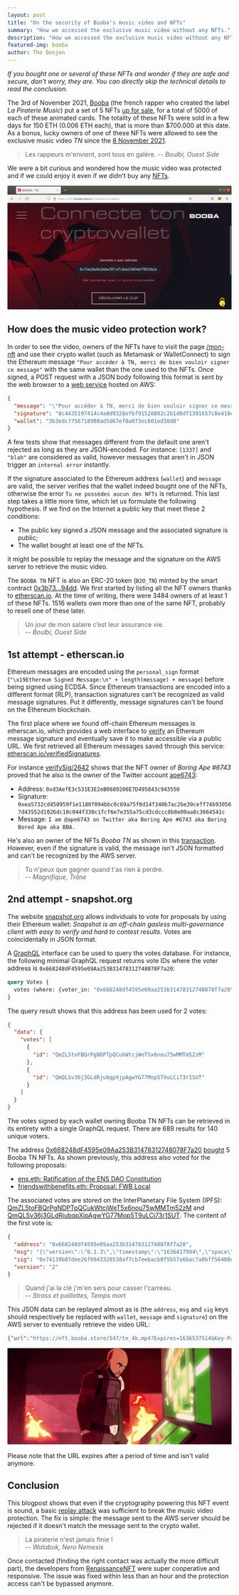 ```yaml
---
layout: post
title: "On the security of Booba's music video and NFTs"
summary: "How we accessed the exclusive music video without any NFTs."
description: "How we accessed the exclusive music video without any NFTs."
featured-img: booba
author: The Donjon
---
```


*If you bought one or several of these NFTs and wonder if they are safe and secure, don't worry, they are. You can directly skip the technical details to read the conclusion.*

The 3rd of November 2021, [Booba](https://twitter.com/booba) (the french rapper who created the label *La Piraterie Music*) put a set of 5 NFTs [up for sale](https://twitter.com/booba/status/1455756572936790019), for a total of 5000 of each of these animated cards. The totality of these NFTs were sold in a few days for 150 ETH (0.006 ETH each), that is more than $700.000 at this date. As a bonus, lucky owners of one of these NFTs were allowed to see the exclusive music video *TN* since the [8 November 2021](https://twitter.com/booba/status/1457766868299681797).

> Les rappeurs m'envient, sont tous en galère.
> -- *Boulbi, Ouest Side*

We were a bit curious and wondered how the music video was protected and if we could enjoy it even if we didn't buy any [NFTs](https://opensea.io/collection/booba-tn).

![https://nft.booba.store website](/assets/booba/browser1.png)

## How does the music video protection work?

In order to see the video, owners of the NFTs have to visit the page [/mon-nft](https://nft.booba.store/mon-nft) and use their crypto wallet (such as Metamask or WalletConnect) to sign the Ethereum message `"Pour accéder à TN, merci de bien vouloir signer ce message"` with the same wallet than the one used to the NFTs. Once signed, a POST request with a JSON body following this format is sent by the web browser to a [web service](https://m5b1e7khw3.execute-api.eu-west-3.amazonaws.com/intermediate/tn) hosted on AWS:

```json
{
  "message": "\"Pour accéder à TN, merci de bien vouloir signer ce message\"",
  "signature": "8c4435197414c4a0d9328efbf91520802c2b1d0df1391657c8e418ec6da3ab7944c2569f9e08b4c5d5d621ed7bd13802e4bed25c248deec6b690b2e29cb155c21b",
  "wallet": "3b3edc7756718908ad5d67ef0a073ec601ed30d8"
}
```

A few tests show that messages different from the default one aren't rejected as long as they are JSON-encoded. For instance: `[1337]` and `"blah"` are considered as valid, however messages that aren't in JSON trigger an `internal error` instantly.

If the signature associated to the Ethereum address (`wallet`) and `message` are valid, the server verifies that the wallet indeed bought one of the NFTs, otherwise the error `Tu ne possèdes aucun des NFTs` is returned. This last step takes a little more time, which let us formulate the following hypothesis. If we find on the Internet a public key that meet these 2 conditions:

- The public key signed a JSON message and the associated signature is public;
- The wallet bought at least one of the NFTs.

it might be possible to replay the message and the signature on the AWS server to retrieve the music video.

The `BOOBA TN` NFT is also an ERC-20 token (`B2O_TN`) minted by the smart contract [0x3b73...94dd](https://etherscan.io/address/0x3b7335f3f1771122cd0107416b1da1b2fb7e94dd). We first started by listing all the NFT owners thanks to [etherscan.io](https://etherscan.io/token/generic-tokenholder-inventory?contractAddress=0x3b7335f3f1771122cd0107416b1da1b2fb7e94dd). At the time of writing, there were 3484 owners of at least 1 of these NFTs. 1516 wallets own more than one of the same NFT, probably to resell one of these later.

> Un jour de mon salaire c’est leur assurance vie.\
> -- *Boulbi, Ouest Side*

## 1st attempt - etherscan.io

Ethereum messages are encoded using the `personal_sign` format (`"\x19Ethereum Signed Message:\n" + length(message) + message`) before being signed using ECDSA. Since Ethereum transactions are encoded into a different format (RLP), transaction signatures can't be recognized as valid message signatures. Put it differently, message signatures can't be found on the Ethereum blockchain.

The first place where we found off-chain Ethereum messages is etherscan.io, which provides a web interface to [verify](https://etherscan.io/verifySig) an Ethereum message signature and eventually save it to make accessible via a public URL. We first retrieved all Ethereum messages saved through this service: [etherscan.io/verifiedSignatures](https://etherscan.io/verifiedSignatures).

For instance [verifySig/2642](https://etherscan.io/verifySig/2642) shows that the NFT owner of *Boring Ape #6743* proved that he also is the owner of the Twitter account [ape6743](https://twitter.com/ape6743):

- Address: `0xd3AefE3c531E3E2eB0689206E7D495843c943550`
- Signature: `0xea5732cd450959f1e1180f094bbc0c69a75f0d14f340b7ac2be39ceff74b930567d43552d1026dc18c044f330c1fcf6e7e355a75cd3cdccc8b8e09aa8c3664541c`
- Message: `I am @ape6743 on Twitter aka Boring Ape #6743 aka Boring Bored Ape aka BBA.`

He's also an owner of the NFTs *Booba TN* as shown in this [transaction](https://etherscan.io/tx/0x2cb3d4177b54d2ba601412ea37d55f3898ba4e4852cc036971b2ebe6d4d9c153). However, even if the signature is valid, the message isn't JSON formatted and can't be recognized by the AWS server.

> Tu n'peux que gagner quand t'as rien à perdre.\
> -- *Magnifique, Trône*

## 2nd attempt - snapshot.org

The website [snapshot.org](https://snapshot.org) allows individuals to vote for proposals by using their Ethereum wallet: *Snapshot is an off-chain gasless multi-governance client with easy to verify and hard to contest results*. Votes are coincidentally in JSON format.

A [GraphQL](https://hub.snapshot.org/graphql) interface can be used to query the votes database. For instance, the following minimal GraphQL request returns vote IDs where the voter address is `0x668248dF4595e09Aa253B31478312748078F7a20`:

```graphql
query Votes {
  votes (where: {voter_in: "0x668248df4595e09aa253b31478312748078f7a20"}) { id }
}
```

The query result shows that this address has been used for 2 votes:

```JSON
{
  "data": {
    "votes": [
      {
        "id": "QmZL5toFBQrPgNDPTpQCukWtcjWeT5x6nou75wMMTm52zM"
      },
      {
        "id": "QmQLSv36j3GLdRjubqpXjpAgwYG77Mop5T9uLCi73r1SUT"
      }
    ]
  }
}
```

The votes signed by each wallet owning Booba TN NFTs can be retrieved in its entirety with a single GraphQL request. There are 689 results for 140 unique voters.

The address [0x668248dF4595e09Aa253B31478312748078F7a20](https://etherscan.io/address/0x668248dF4595e09Aa253B31478312748078F7a20) [bought](https://etherscan.io/tx/0x4157829f739612f730fd132650120e01858624847cf0d79e0868b383d67c4406) 5 Booba TN NFTs. As shown previously, this address also voted for the following proposals:

- [ens.eth: Ratification of the ENS DAO Constitution](https://snapshot.org/#/ens.eth/proposal/0xd810c4cf2f09737a6f833f1ec51eaa5504cbc0afeeb883a21a7e1c91c8a597e4)
- [friendswithbenefits.eth: Proposal: FWB Local](https://snapshot.org/#/friendswithbenefits.eth/proposal/QmbTDzk6DdH8wB32o2RkTGXNKpZtQhgeBGpXwBwLdWwq9Q)

The associated votes are stored on the InterPlanetary File System (IPFS): [QmZL5toFBQrPgNDPTpQCukWtcjWeT5x6nou75wMMTm52zM](https://ipfs.io/ipfs/QmZL5toFBQrPgNDPTpQCukWtcjWeT5x6nou75wMMTm52zM) and [QmQLSv36j3GLdRjubqpXjpAgwYG77Mop5T9uLCi73r1SUT](https://ipfs.io/ipfs/QmQLSv36j3GLdRjubqpXjpAgwYG77Mop5T9uLCi73r1SUT). The content of the first vote is:

```json
{
  "address": "0x668248df4595e09aa253b31478312748078f7a20",
  "msg": "{\"version\":\"0.1.3\",\"timestamp\":\"1636417994\",\"space\":\"ens.eth\",\"type\":\"vote\",\"payload\":{\"proposal\":\"0xd810c4cf2f09737a6f833f1ec51eaa5504cbc0afeeb883a21a7e1c91c8a597e4\",\"choice\":[1,2,3,4],\"metadata\":{}}}",
  "sig": "0x74139b87dee26f0943328538af7cb7eebacb0f5b57a6bac7a0bff56408e8c1a83faae0586fa383dba4f9a15862cfdd6d4af483cf07b3c858a8350a332d6bf36e1c",
  "version": "2"
}
```

> Quand j'ai la clé j'm'en sers pour casser l'carreau.\
> -- *Strass et paillettes, Temps mort*

This JSON data can be replayed almost as is (the `address`, `msg` and `sig` keys should respectively be replaced with `wallet`, `message` and `signature`) on the AWS server to eventually retrieve the video URL:

```json
{"url":"https://nft.booba.store/547/tn_4k.mp4?Expires=1636537514&Key-Pair-Id=K16KO12XTB81BE&Signature=rAeeMsi~9595MVXuu73jn~e1u-XBwm2Q~gYz0pOrjYRCi0zfXG2tRxllbsz8FfuXYG6RAMbPX8o023HyRS-cLG59TYZa8H4pKWtBahi38Dz8SdmRcrYUCq4umszr18pco6eqbnf50RS4p8fouOPE03nckjG~G-cOTkk7ABw~M0OBDBt9PrNCXrVCy8k-TtgCVtkWzNm0pF2xBoLtbBHcuuijNfNtN8-QCyVXTewWvbUCIM77qLS5HbiCADH-dXGYP4bN9ZMgCvlS~oNWeSqw993BlOyxQ-BxlKSrtNWN5-N3Psx7sTztQ6L-y7I94Ur34QMWYDWHDYBnp0yPX8Sbeg__"}
```

![video screenshot](/assets/booba/clip.png)

Please note that the URL expires after a period of time and isn't valid anymore.

## Conclusion

This blogpost shows that even if the cryptography powering this NFT event is sound, a basic [replay attack](https://en.wikipedia.org/wiki/Replay_attack) was sufficient to break the music video protection. The fix is simple: the message sent to the AWS server should be rejected if it doesn't match the message sent to the crypto wallet.

> La piraterie n'est jamais finie !\
> -- *Walabok, Nero Nemesis*

Once contacted (finding the right contact was actually the more difficult part), the developers from [RenaissanceNFT](https://twitter.com/RenaissanceNFT) were super cooperative and responsive. The issue was fixed within less than an hour and the protection access can't be bypassed anymore.

